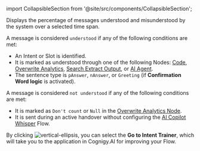 import CollapsibleSection from '@site/src/components/CollapsibleSection';

Displays the percentage of messages understood and misunderstood by the system over a selected time span.

A message is considered `understood` if any of the following conditions are met:

- An Intent or Slot is identified.
- It is marked as understood through one of the following Nodes: [Code](https://docs.cognigy.com/ai/build/node-reference/basic/code/analytics-data/), [Overwrite Analytics](https://docs.cognigy.com/ai/build/node-reference/analytics/overwrite-analytics/), [Search Extract Output](https://docs.cognigy.com/ai/build/node-reference/other-nodes/search-extract-output/), or [AI Agent](https://docs.cognigy.com/ai/build/node-reference/ai/ai-agent/).
- The sentence type is `pAnswer`, `nAnswer`, or `Greeting` (if **Confirmation Word logic** is activated).

A message is considered `not understood` if any of the following conditions are met:

- It is marked as `Don't count` or `Null` in the [Overwrite Analytics Node](https://docs.cognigy.com/ai/build/node-reference/analytics/overwrite-analytics/).
- It is sent during an active handover without configuring the [AI Copilot Whisper](https://docs.cognigy.com/live-agent/assistants/ai-copilot-whisper/) Flow.

By clicking ![vertical-ellipsis](https://docs.cognigy.com/_assets/icons/vertical-ellipsis.svg),
you can select the **Go to Intent Trainer**,
which will take you to the application in Cognigy.AI for improving your Flow.